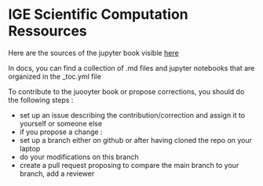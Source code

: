 # IGE Scientific Computation Ressources

Here are the sources of the jupyter book visible [here](https://ige-calcul.github.io/public-docs/docs/index.html)

In docs, you can find a collection of .md files and jupyter notebooks that are organized in the _toc.yml file

To contribute to the juooyter book or propose corrections, you should do the following steps :
  - set up an issue describing the contribution/correction and assign it to yourself or someone else
  - if you propose a change :
   - set up a branch either on github or after having cloned the repo on your laptop
   - do your modifications on this branch
   - create a pull request proposing to compare the main branch to your branch, add a reviewer 
